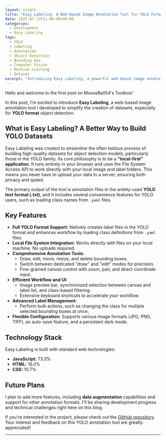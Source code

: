 ```yaml
---
layout: single
title: "Easy Labeling: A Web-Based Image Annotation Tool for YOLO Format"
date: 2025-07-13T11:00:00+09:00
categories:
  - Development
  - Easy Labeling
tags:
  - YOLO
  - Labeling
  - Annotation
  - Object Detection
  - Bounding Box
  - Computer Vision
  - Machine Learning
  - Dataset
excerpt: "Introducing Easy Labeling, a powerful web-based image annotation tool with full support for the YOLO format. Run it directly in your browser with no installation. Work with local files for maximum speed and privacy. The perfect choice for building object detection datasets for your computer vision projects."
---
```


Hello and welcome to the first post on MouseBall54's Toolbox!

In this post, I'm excited to introduce **Easy Labeling**, a web-based image annotation tool I developed to simplify the creation of datasets, especially for **YOLO format** object detection.

## What is Easy Labeling? A Better Way to Build YOLO Datasets

Easy Labeling was created to streamline the often tedious process of building high-quality datasets for object detection models, particularly those in the YOLO family. Its core philosophy is to be a **"local-first" application**. It runs entirely in your browser and uses the File System Access API to work directly with your local image and label folders. This means you never have to upload your data to a server, ensuring both privacy and speed.

The primary output of the tool is annotation files in the widely-used **YOLO text format (.txt)**, and it includes several convenience features for YOLO users, such as loading class names from `.yaml` files.

## Key Features

*   **Full YOLO Format Support:** Natively creates label files in the YOLO format and enhances workflow by loading class definitions from `.yaml` files.
*   **Local File System Integration:** Works directly with files on your local machine. No uploads required.
*   **Comprehensive Annotation Tools:**
    *   Draw, edit, move, resize, and delete bounding boxes.
    *   Switch between dedicated "draw" and "edit" modes for precision.
    *   Fine-grained canvas control with zoom, pan, and direct coordinate input.
*   **Efficient Workflow and UI:**
    *   Image preview bar, synchronized selection between canvas and label list, and class-based filtering.
    *   Extensive keyboard shortcuts to accelerate your workflow.
*   **Advanced Label Management:**
    *   Perform bulk actions, such as changing the class for multiple selected bounding boxes at once.
*   **Flexible Configuration:** Supports various image formats (JPG, PNG, TIFF), an auto-save feature, and a persistent dark mode.

## Technology Stack

Easy Labeling is built with standard web technologies:

*   **JavaScript:** 73.3%
*   **HTML:** 16.0%
*   **CSS:** 10.7%

## Future Plans

I plan to add more features, including **data augmentation** capabilities and support for other annotation formats. I'll be sharing development progress and technical challenges right here on this blog.

If you're interested in the project, please check out the [GitHub repository](https://github.com/MouseBall54/easy_labeling). Your interest and feedback on this YOLO annotation tool are greatly appreciated!

---